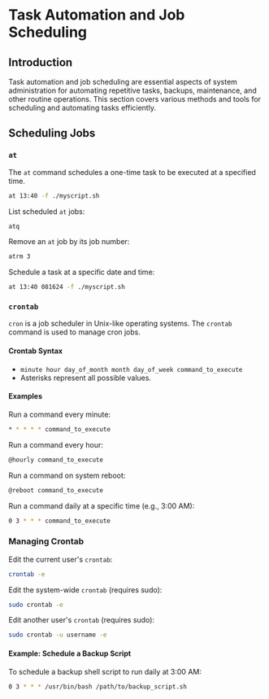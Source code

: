 # Task Automation and Job Scheduling

## Introduction
Task automation and job scheduling are essential aspects of system administration for automating repetitive tasks, backups, maintenance, and other routine operations. This section covers various methods and tools for scheduling and automating tasks efficiently.

## Scheduling Jobs

### `at`
The `at` command schedules a one-time task to be executed at a specified time.
```bash
at 13:40 -f ./myscript.sh
```
List scheduled `at` jobs:
```bash
atq
```
Remove an `at` job by its job number:
```bash
atrm 3
```
Schedule a task at a specific date and time:
```bash
at 13:40 081624 -f ./myscript.sh
```

### `crontab`
`cron` is a job scheduler in Unix-like operating systems. The `crontab` command is used to manage cron jobs.

#### Crontab Syntax
- `minute hour day_of_month month day_of_week command_to_execute`
- Asterisks represent all possible values.

#### Examples
Run a command every minute:
```bash
* * * * * command_to_execute
```
Run a command every hour:
```bash
@hourly command_to_execute
```
Run a command on system reboot:
```bash
@reboot command_to_execute
```
Run a command daily at a specific time (e.g., 3:00 AM):
```bash
0 3 * * * command_to_execute
```

### Managing Crontab
Edit the current user's `crontab`:
```bash
crontab -e
```
Edit the system-wide `crontab` (requires sudo):
```bash
sudo crontab -e
```
Edit another user's `crontab` (requires sudo):
```bash
sudo crontab -u username -e
```

#### Example: Schedule a Backup Script
To schedule a backup shell script to run daily at 3:00 AM:
```bash
0 3 * * * /usr/bin/bash /path/to/backup_script.sh
```
